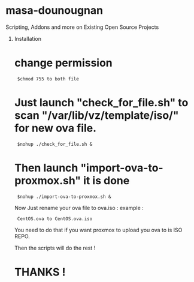 # masa-dounougnan
Scripting, Addons and more on Existing Open Source Projects

1. Installation
    
   # change permission
   
        $chmod 755 to both file
   
   # Just launch "check_for_file.sh" to scan "/var/lib/vz/template/iso/" for new ova file.
  
        $nohup ./check_for_file.sh &
   
   # Then launch "import-ova-to-proxmox.sh" it is done 
   
        $nohup ./import-ova-to-proxmox.sh &
   
   Now Just rename your ova file to ova.iso :
   example : 
     
        CentOS.ova to CentOS.ova.iso
       
   You need to do that if you want proxmox to upload you ova to is ISO REPO.
   
   Then the scripts will do the rest !
   
   # THANKS !
   
